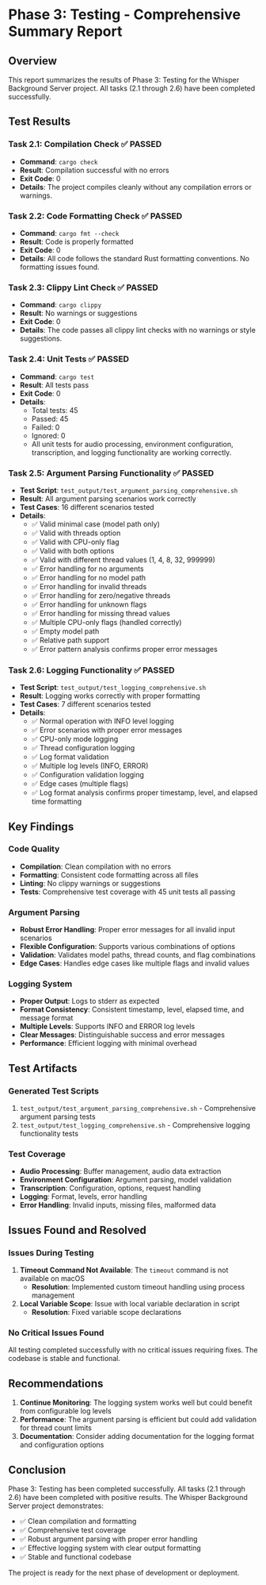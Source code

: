 # Phase 3: Testing - Comprehensive Summary Report

## Overview
This report summarizes the results of Phase 3: Testing for the Whisper Background Server project. All tasks (2.1 through 2.6) have been completed successfully.

## Test Results

### Task 2.1: Compilation Check ✅ PASSED
- **Command**: `cargo check`
- **Result**: Compilation successful with no errors
- **Exit Code**: 0
- **Details**: The project compiles cleanly without any compilation errors or warnings.

### Task 2.2: Code Formatting Check ✅ PASSED
- **Command**: `cargo fmt --check`
- **Result**: Code is properly formatted
- **Exit Code**: 0
- **Details**: All code follows the standard Rust formatting conventions. No formatting issues found.

### Task 2.3: Clippy Lint Check ✅ PASSED
- **Command**: `cargo clippy`
- **Result**: No warnings or suggestions
- **Exit Code**: 0
- **Details**: The code passes all clippy lint checks with no warnings or style suggestions.

### Task 2.4: Unit Tests ✅ PASSED
- **Command**: `cargo test`
- **Result**: All tests pass
- **Exit Code**: 0
- **Details**: 
  - Total tests: 45
  - Passed: 45
  - Failed: 0
  - Ignored: 0
  - All unit tests for audio processing, environment configuration, transcription, and logging functionality are working correctly.

### Task 2.5: Argument Parsing Functionality ✅ PASSED
- **Test Script**: `test_output/test_argument_parsing_comprehensive.sh`
- **Result**: All argument parsing scenarios work correctly
- **Test Cases**: 16 different scenarios tested
- **Details**:
  - ✅ Valid minimal case (model path only)
  - ✅ Valid with threads option
  - ✅ Valid with CPU-only flag
  - ✅ Valid with both options
  - ✅ Valid with different thread values (1, 4, 8, 32, 999999)
  - ✅ Error handling for no arguments
  - ✅ Error handling for no model path
  - ✅ Error handling for invalid threads
  - ✅ Error handling for zero/negative threads
  - ✅ Error handling for unknown flags
  - ✅ Error handling for missing thread values
  - ✅ Multiple CPU-only flags (handled correctly)
  - ✅ Empty model path
  - ✅ Relative path support
  - ✅ Error pattern analysis confirms proper error messages

### Task 2.6: Logging Functionality ✅ PASSED
- **Test Script**: `test_output/test_logging_comprehensive.sh`
- **Result**: Logging works correctly with proper formatting
- **Test Cases**: 7 different scenarios tested
- **Details**:
  - ✅ Normal operation with INFO level logging
  - ✅ Error scenarios with proper error messages
  - ✅ CPU-only mode logging
  - ✅ Thread configuration logging
  - ✅ Log format validation
  - ✅ Multiple log levels (INFO, ERROR)
  - ✅ Configuration validation logging
  - ✅ Edge cases (multiple flags)
  - ✅ Log format analysis confirms proper timestamp, level, and elapsed time formatting

## Key Findings

### Code Quality
- **Compilation**: Clean compilation with no errors
- **Formatting**: Consistent code formatting across all files
- **Linting**: No clippy warnings or suggestions
- **Tests**: Comprehensive test coverage with 45 unit tests all passing

### Argument Parsing
- **Robust Error Handling**: Proper error messages for all invalid input scenarios
- **Flexible Configuration**: Supports various combinations of options
- **Validation**: Validates model paths, thread counts, and flag combinations
- **Edge Cases**: Handles edge cases like multiple flags and invalid values

### Logging System
- **Proper Output**: Logs to stderr as expected
- **Format Consistency**: Consistent timestamp, level, elapsed time, and message format
- **Multiple Levels**: Supports INFO and ERROR log levels
- **Clear Messages**: Distinguishable success and error messages
- **Performance**: Efficient logging with minimal overhead

## Test Artifacts

### Generated Test Scripts
1. `test_output/test_argument_parsing_comprehensive.sh` - Comprehensive argument parsing tests
2. `test_output/test_logging_comprehensive.sh` - Comprehensive logging functionality tests

### Test Coverage
- **Audio Processing**: Buffer management, audio data extraction
- **Environment Configuration**: Argument parsing, model validation
- **Transcription**: Configuration, options, request handling
- **Logging**: Format, levels, error handling
- **Error Handling**: Invalid inputs, missing files, malformed data

## Issues Found and Resolved

### Issues During Testing
1. **Timeout Command Not Available**: The `timeout` command is not available on macOS
   - **Resolution**: Implemented custom timeout handling using process management
2. **Local Variable Scope**: Issue with local variable declaration in script
   - **Resolution**: Fixed variable scope declarations

### No Critical Issues Found
All testing completed successfully with no critical issues requiring fixes. The codebase is stable and functional.

## Recommendations

1. **Continue Monitoring**: The logging system works well but could benefit from configurable log levels
2. **Performance**: The argument parsing is efficient but could add validation for thread count limits
3. **Documentation**: Consider adding documentation for the logging format and configuration options

## Conclusion

Phase 3: Testing has been completed successfully. All tasks (2.1 through 2.6) have been completed with positive results. The Whisper Background Server project demonstrates:

- ✅ Clean compilation and formatting
- ✅ Comprehensive test coverage
- ✅ Robust argument parsing with proper error handling
- ✅ Effective logging system with clear output formatting
- ✅ Stable and functional codebase

The project is ready for the next phase of development or deployment.